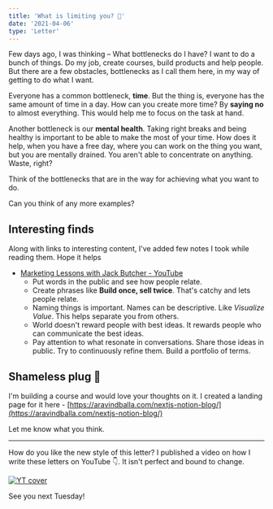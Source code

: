 ```yaml
---
title: 'What is limiting you? 🤨'
date: '2021-04-06'
type: 'Letter'
---
```


Few days ago, I was thinking – What bottlenecks do I have? I want to do a bunch of things. Do my job, create courses, build products and help people. But there are a few obstacles, bottlenecks as I call them here, in my way of getting to do what I want.

Everyone has a common bottleneck, **time**. But the thing is, everyone has the same amount of time in a day. How can you create more time? By **saying no** to almost everything. This would help me to focus on the task at hand.

Another bottleneck is our **mental health**. Taking right breaks and being healthy is important to be able to make the most of your time. How does it help, when you have a free day, where you can work on the thing you want, but you are mentally drained. You aren't able to concentrate on anything. Waste, right?

Think of the bottlenecks that are in the way for achieving what you want to do.

Can you think of any more examples?

## Interesting finds

Along with links to interesting content, I've added few notes I took while reading them. Hope it helps

- [Marketing Lessons with Jack Butcher - YouTube](https://www.youtube.com/watch?v=XiEEY4aCrjc)
  - Put words in the public and see how people relate.
  - Create phrases like **Build once, sell twice**. That's catchy and lets people relate.
  - Naming things is important. Names can be descriptive. Like _Visualize Value_. This helps separate you from others.
  - World doesn't reward people with best ideas. It rewards people who can communicate the best ideas.
  - Pay attention to what resonate in conversations. Share those ideas in public. Try to continuously refine them. Build a portfolio of terms.

## Shameless plug 😬

I'm building a course and would love your thoughts on it. I created a landing page for it here - [https://aravindballa.com/nextjs-notion-blog/](https://aravindballa.com/nextjs-notion-blog/)

Let me know what you think.

---

How do you like the new style of this letter? I published a video on how I write these letters on YouTube 👇. It isn't perfect and bound to change.

<div class="mx-auto">

[![YT cover](https://i.ytimg.com/vi/_AzgE_HLdMM/hqdefault.jpg?sqp=-oaymwEcCNACELwBSFXyq4qpAw4IARUAAIhCGAFwAcABBg==&rs=AOn4CLB8y8rs_yyOee_nWAkcSCKzVQHadA)](https://www.youtube.com/watch?v=_AzgE_HLdMM)

</div>

See you next Tuesday!
